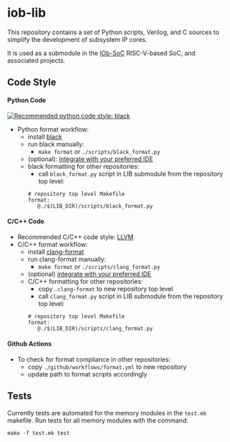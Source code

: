 # iob-lib
This repository contains a set of Python scripts, Verilog, and C sources to
simplify the development of subsystem IP cores.

It is used as a submodule in the [IOb-SoC](https://github.com/IObundle/iob-soc)
RISC-V-based SoC, and associated projects.

## Code Style
#### Python Code
[![Recommended python code style:
black](https://img.shields.io/badge/code%20style-black-000000.svg)](https://github.com/psf/black)
- Python format workflow:
    - install [black](https://black.readthedocs.io/en/stable/)
    - run black manually:
        - `make format` or `./scripts/black_format.py`
    - (optional): [integrate with your preferred
      IDE](https://black.readthedocs.io/en/stable/integrations/editors.html)
    - black formatting for other repositories:
        - call `black_format.py` script in LIB submodule from the repository
          top level:
        ```make
        # repository top level Makefile
        format:
           @./$(LIB_DIR)/scripts/black_format.py
        ```
#### C/C++ Code
- Recommended C/C++ code style: [LLVM](https://llvm.org/docs/CodingStandards.html)
- C/C++ format workflow:
    - install [clang-format](https://black.readthedocs.io/en/stable/)
    - run clang-format manually:
        - `make format` or `./scripts/clang_format.py`
    - (optional) [integrate with your preferred
      IDE](https://clang.llvm.org/docs/ClangFormat.html#vim-integration)
    - C/C++ formatting for other repositories:
        - copy `.clang-format` to new repository top level
        - call `clang_format.py` script in LIB submodule from the repository
          top level:
        ```make
        # repository top level Makefile
        format:
           @./$(LIB_DIR)/scripts/clang_format.py
        ```
#### Github Actions
- To check for format compliance in other repositories:
    - copy `./github/workflows/format.yml` to new repository
    - update path to format scripts accordingly

## Tests
Currently tests are automated for the memory modules in the `test.mk` makefile.
Run tests for all memory modules with the command: 
```
make -f test.mk test
```
